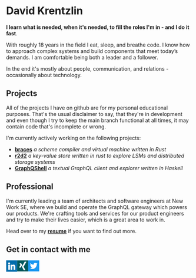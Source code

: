 # David Krentzlin

**I learn what is needed, when it's needed, to fill the roles I'm in - and I do it fast**. 

With roughly 18 years in the field I eat, sleep, and breathe code. I know how to approach
complex systems and build components that meet today’s demands. I am comfortable being both a leader and a follower.

In the end it's mostly about people, communication, and relations - occasionally about technology. 


## Projects

All of the projects I have on github are for my personal educational purposes. That's the usual disclaimer to say, that they're in development
and even though I try to keep the main branch functional at all times, it may contain code that's incomplete or wrong.

I'm currently actively working on the following projects:

* **[braces](https://github.com/certainty/braces)** *a scheme compiler and virtual machine written in Rust*
* **[r2d2](https://github.com/certainty/r2d2)** *a key-value store written in rust to explore LSMs and distributed storage systems*
* **[GraphQShell](https://github.com/certainty/graphqshell)** *a textual GraphQL client and explorer written in Haskell*

## Professional

I'm currently leading a team of architects and software engineers at New Work SE, where we build and operate the GraphQL gateway which
powers our products. We're crafting tools and services for our product engineers and try to make their lives easier, which is a great area to work in.

Head over to my **[resume](assets/resume_2021.pdf)** if you want to find out more. 

## Get in contact with me

<a href="https://www.linkedin.com/in/david-krentzlin-b1708818b/">
  <img align="left" alt="David Krentzlin's LinkedIN" width="30px" src="assets/logo_li.png" />
</a>
<a href="https://www.xing.com/profile/David_Krentzlin/cv">
  <img align="left" alt="David Krentzlin's Xing" width="30px" src="assets/logo_xing.png" />
</a>
<a href="https://twitter.com/dkrentzlin">
  <img align="left" alt="David Krentzlin's Twitter" width="30px" src="assets/logo_twitter.png" />
</a>
